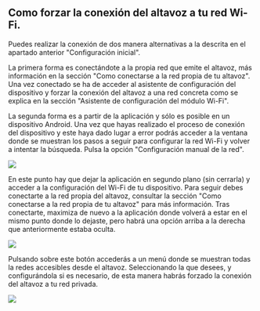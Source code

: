 ## Como forzar la conexión del altavoz a tu red Wi-Fi.

Puedes realizar la conexión de dos manera alternativas a la descrita en el apartado anterior "Configuración inicial".

La primera forma es conectándote a la propia red que emite el altavoz, más información en la sección "Como conectarse a la red propia de tu altavoz". Una vez conectado se ha de acceder al asistente de configuración del dispositivo y forzar la conexión del altavoz a una red concreta como se explica en la sección "Asistente de configuración del módulo Wi-Fi".

La segunda forma es a partir de la aplicación y sólo es posible en un dispositivo Android. Una vez que hayas realizado el proceso de conexión del dispositivo y este haya dado lugar a error podrás acceder a la ventana donde se muestran los pasos a seguir para configurar la red Wi-Fi y volver a intentar la búsqueda. Pulsa la opción "Configuración manual de la red".

![](http://static.energysistem.com/images/manuals/42677/56e83021481f5.jpg)

En este punto hay que dejar la aplicación en segundo plano (sin cerrarla) y acceder a la configuración del Wi-Fi de tu dispositivo. Para seguir debes conectarte a la red propia del altavoz, consultar la sección "Como conectarse a la red propia de tu altavoz" para más información. Tras conectarte, maximiza de nuevo a la aplicación donde volverá a estar en el mismo punto donde lo dejaste, pero habrá una opción arriba a la derecha que anteriormente estaba oculta. 

![](http://static.energysistem.com/images/manuals/42677/56e8314e18859.jpg)

Pulsando sobre este botón accederás a un menú donde se muestran todas la redes accesibles desde el altavoz. Seleccionando la que desees, y configurándola si es necesario, de esta manera habrás forzado la conexión del altavoz a tu red privada. 

![](http://static.energysistem.com/images/manuals/42677/56e8340c3843c.jpg)
